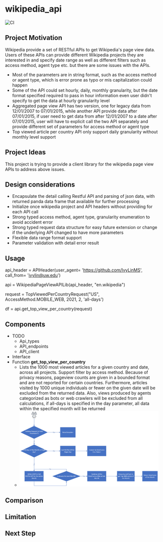 # wikipedia_api
![CI](https://github.com/IvyLinMS/wikipedia_api/workflows/CI/badge.svg?branch=master&event=push)

## Project Motivation

Wikipedia provide a set of RESTful APIs to get Wikipedia's page view data. Users of these APIs can provide different Wikipedia projects they are interested in and specify date range as well as different filters such as access method, agent type etc. but there are some issues with the APIs.
  + Most of the parameters are in string format, such as the access method or agent type, which is error prone as typo or mis capitalization could happen
  + Some of the API could set hourly, daily, monthly granularity, but the date format specified required to pass in hour information even user didn't specify to get the data at hourly granularity level
  + Aggregated page view API has two version, one for legacy data from 12/01/2007 to 07/01/2015, while another API provide data after 07/01/2015, if user need to get data from after 12/01/2007 to a date after 07/01/2015, user will have to explicit call the two API separately and provide different set of parameters for access method or agent type
  + Top viewed article per country API only support daily granularity without monthly level support
  
 
## Project Ideas

This project is trying to provide a client library for the wikipedia page view APIs to address above issues.

## Design considerations

  + Encapsulate the detail calling Restful API and parsing of json data, with returned panda data frame that available for further processing
  + Initialize once wikipedia project and API headers without providing for each API call
  + Strong typed access method, agent type, granularity enumeration to avoid accident error
  + Strong typed request data structure for easy future extension or change if the underlying API changed to have more parameters
  + Flexible data range format support
  + Parameter validation with detail error result
  
  
## Usage

api_header = APIHeader(user_agent= 'https://github.com/IvyLinMS', call_from= 'ivylin@uw.edu')

api = WikipediaPageViewAPILib(api_header, "en.wikipedia")

request = TopViewedPerCountryRequest("US", AccessMethod.MOBILE_WEB, 2021, 2, 'all-days')

df = api.get_top_view_per_country(request)


## Components

+ TODO
  + Api_types
  + API_endpoints
  + API_client
+ Interface
+ Function <b>get_top_view_per_country</b>
     +  Lists the 1000 most viewed articles for a given country and date, across all projects. 
        Support filter by access method. Because of privacy reasons, pageview counts are given 
        in a bounded format and are not reported for certain countries. Furthermore, articles 
        visited by 1000 unique individuals or fewer on the given date will be excluded from the 
        returned data. Also, views produced by agents categorized as bots or web crawlers will 
        be excluded from all calculations, if all-days is specified in the day parameter, all data
        within the specified month will be returned
     +  ![alt tag](./diagram/GetTopViewed.png)


## Comparison

## Limitation

## Next Step

     
